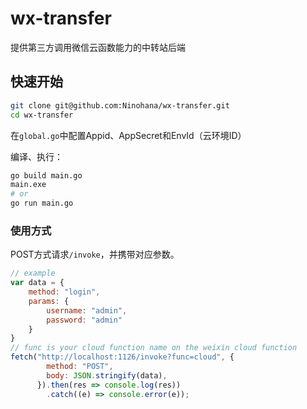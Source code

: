 # wx-transfer

提供第三方调用微信云函数能力的中转站后端

## 快速开始

```bash
git clone git@github.com:Ninohana/wx-transfer.git
cd wx-transfer
```

在`global.go`中配置Appid、AppSecret和EnvId（云环境ID）

编译、执行：

```bash
go build main.go
main.exe
# or
go run main.go
```

### 使用方式

POST方式请求`/invoke`，并携带对应参数。

```javascript
// example
var data = {
    method: "login",
    params: {
        username: "admin",
        password: "admin"
    }
}
// func is your cloud function name on the weixin cloud function
fetch("http://localhost:1126/invoke?func=cloud", {
        method: "POST",
        body: JSON.stringify(data),
      }).then(res => console.log(res))
        .catch((e) => console.error(e));
```
